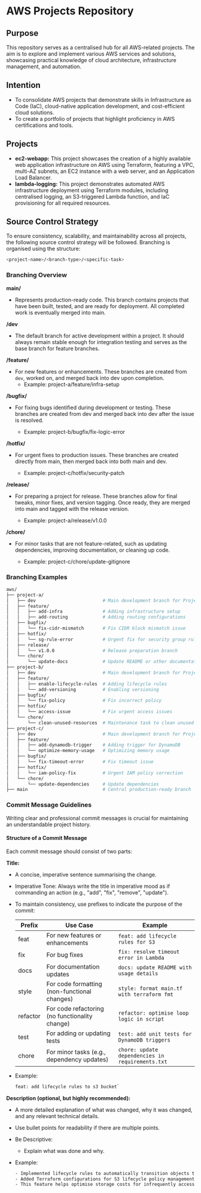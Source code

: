 # AWS Projects Repository

## Purpose

This repository serves as a centralised hub for all AWS-related projects. The aim is to explore and implement various AWS services and solutions, showcasing practical knowledge of cloud architecture, infrastructure management, and automation.

## Intention

- To consolidate AWS projects that demonstrate skills in Infrastructure as Code (IaC), cloud-native application development, and cost-efficient cloud solutions.
- To create a portfolio of projects that highlight proficiency in AWS certifications and tools.

## Projects

- **ec2-webapp:** This project showcases the creation of a highly available web application infrastructure on AWS using Terraform, featuring a VPC, multi-AZ subnets, an EC2 instance with a web server, and an Application Load Balancer.
- **lambda-logging:** This project demonstrates automated AWS infrastructure deployment using Terraform modules, including centralised logging, an S3-triggered Lambda function, and IaC provisioning for all required resources.

## Source Control Strategy

To ensure consistency, scalability, and maintainability across all projects, the following source control strategy will be followed. Branching is organised using the structure:

```bash
<project-name>/<branch-type>/<specific-task>
```

### Branching Overview

**main/**

- Represents production-ready code. This branch contains projects that have been built, tested, and are ready for deployment. All completed work is eventually merged into main.

**<project-name>/dev**

- The default branch for active development within a project. It should always remain stable enough for integration testing and serves as the base branch for feature branches.

**<project-name>/feature/<specific-task>**

- For new features or enhancements. These branches are created from `dev`, worked on, and merged back into dev upon completion.
  - Example: project-a/feature/infra-setup

**<project-name>/bugfix/<specific-task>**

- For fixing bugs identified during development or testing. These branches are created from dev and merged back into dev after the issue is resolved.

  - Example: project-b/bugfix/fix-logic-error

**<project-name>/hotfix/<specific-task>**

- For urgent fixes to production issues. These branches are created directly from main, then merged back into both main and dev.

  - Example: project-c/hotfix/security-patch

**<project-name>/release/<version>**

- For preparing a project for release. These branches allow for final tweaks, minor fixes, and version tagging. Once ready, they are merged into main and tagged with the release version.

  - Example: project-a/release/v1.0.0

**<project-name>/chore/<specific-task>**

- For minor tasks that are not feature-related, such as updating dependencies, improving documentation, or cleaning up code.

  - Example: project-c/chore/update-gitignore

### Branching Examples

```bash
aws/
├── project-a/
│   ├── dev                         # Main development branch for Project A
│   ├── feature/
│   │   ├── add-infra               # Adding infrastructure setup
│   │   ├── add-routing             # Adding routing configurations
│   ├── bugfix/
│   │   └── fix-cidr-mismatch       # Fix CIDR block mismatch issue
│   ├── hotfix/
│   │   └── sg-rule-error           # Urgent fix for security group rules
│   ├── release/
│   │   └── v1.0.0                  # Release preparation branch
│   └── chore/
│       └── update-docs             # Update README or other documentation
├── project-b/
│   ├── dev                         # Main development branch for Project B
│   ├── feature/
│   │   ├── enable-lifecycle-rules  # Adding lifecycle rules
│   │   └── add-versioning          # Enabling versioning
│   ├── bugfix/
│   │   └── fix-policy              # Fix incorrect policy
│   ├── hotfix/
│   │   └── access-issue            # Fix urgent access issues
│   └── chore/
│       └── clean-unused-resources  # Maintenance task to clean unused resources
├── project-c/
│   ├── dev                         # Main development branch for Project C
│   ├── feature/
│   │   ├── add-dynamodb-trigger    # Adding trigger for DynamoDB
│   │   └── optimize-memory-usage   # Optimizing memory usage
│   ├── bugfix/
│   │   └── fix-timeout-error       # Fix timeout issue
│   ├── hotfix/
│   │   └── iam-policy-fix          # Urgent IAM policy correction
│   └── chore/
│       └── update-dependencies     # Update dependencies
├── main                            # Central production-ready branch

```

### Commit Message Guidelines

Writing clear and professional commit messages is crucial for maintaining an understandable project history.

#### Structure of a Commit Message

Each commit message should consist of two parts:

**Title:**

- A concise, imperative sentence summarising the change.
- Imperative Tone: Always write the title in imperative mood as if commanding an action (e.g., "add", "fix", "remove", "update").
- To maintain consistency, use prefixes to indicate the purpose of the commit:

    | Prefix    | Use Case                                            |  Example                                          |
    | ----------| ----------------------------------------------------| --------------------------------------------------|
    | feat      | For new features or enhancements                    | `feat: add lifecycle rules for S3`                |
    | fix       | For bug fixes                                       | `fix: resolve timeout error in Lambda`            |
    | docs      | For documentation updates                           | `docs: update README with usage details`          |
    | style     |For code formatting (non-functional changes)         | `style: format main.tf with terraform fmt`        |
    | refactor  | For code refactoring (no functionality change)      | `refactor: optimise loop logic in script`         |
    | test      | For adding or updating tests                        | `test: add unit tests for DynamoDB triggers`      |
    | chore     | For minor tasks (e.g., dependency updates)          | `chore: update dependencies in requirements.txt`  |

- Example:

    ```bash
    feat: add lifecycle rules to s3 bucket`
    ```

**Description (optional, but highly recommended):**

- A more detailed explanation of what was changed, why it was changed, and any relevant technical details.
- Use bullet points for readability if there are multiple points.
- Be Descriptive:
  - Explain what was done and why.
- Example:

    ```bash
    - Implemented lifecycle rules to automatically transition objects to Glacier after 30 days.
    - Added Terraform configurations for S3 lifecycle policy management.
    - This feature helps optimise storage costs for infrequently accessed data.
    ```
